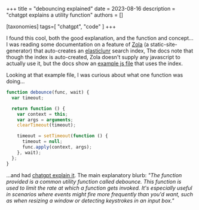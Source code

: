 +++
title = "debouncing explained"
date = 2023-08-16
description = "chatgpt explains a utility function"
authors = []

[taxonomies]
tags=[ "chatgpt", "code"  ]
+++

I found this cool, both the good explanation, and the function and concept... I was reading some documentation on a feature of [Zola](https://www.getzola.org/) (a static-site-generator) that auto-creates an [elasticlunr](http://elasticlunr.com/) search index, The docs note that though the index is auto-created, Zola doesn't supply any javascript to actually use it, but the docs show an [example js file](https://github.com/getzola/zola/blob/master/docs/static/search.js) that uses the index.

Looking at that example file, I was curious about what one function was doing...

```js
function debounce(func, wait) {
  var timeout;

  return function () {
    var context = this;
    var args = arguments;
    clearTimeout(timeout);

    timeout = setTimeout(function () {
      timeout = null;
      func.apply(context, args);
    }, wait);
  };
}
```

 ...and had [chatgpt explain it](https://chat.openai.com/share/3cfc2b7e-9d68-4a99-8ef5-6be3c58ec1a8). The main explanatory blurb:  _"The function provided is a common utility function called debounce. This function is used to limit the rate at which a function gets invoked. It's especially useful in scenarios where events might fire more frequently than you'd want, such as when resizing a window or detecting keystrokes in an input box."_